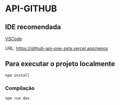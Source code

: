 # API-GITHUB

## IDE recomendada

[VSCode](https://code.visualstudio.com/)

URL: https://github-api-one-zeta.vercel.app/repos

## Para executar o projeto localmente

```sh
npm install
```

### Compilação

```sh
npm run dev
```


